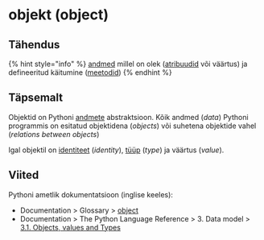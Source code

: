 # objekt \(object\)

## Tähendus

{% hint style="info" %}
[andmed](andmed-data.md) millel on olek \([atribuudid](atribuut-attribute.md) või väärtus\) ja defineeritud käitumine \([meetodid](meetod-method.md)\)
{% endhint %}

## Täpsemalt

Objektid on Pythoni [andmete](andmed-data.md) abstraktsioon. Kõik andmed \(_data_\) Pythoni programmis on esitatud objektidena \(_objects_\) või suhetena objektide vahel \(_relations between objects_\)

Igal objektil on [identiteet](identiteet-identity.md) \(_identity_\), [tüüp](andmetueuep-datatype.md) \(_type_\) ja väärtus \(_value_\). 

## Viited

Pythoni ametlik dokumentatsioon \(inglise keeles\):

* Documentation &gt; Glossary &gt; [object](https://docs.python.org/3/glossary.html#term-object)
* Documentation &gt; The Python Language Reference &gt; 3. Data model &gt; [3.1. Objects, values and Types](https://docs.python.org/3/reference/datamodel.html#objects-values-and-types)



